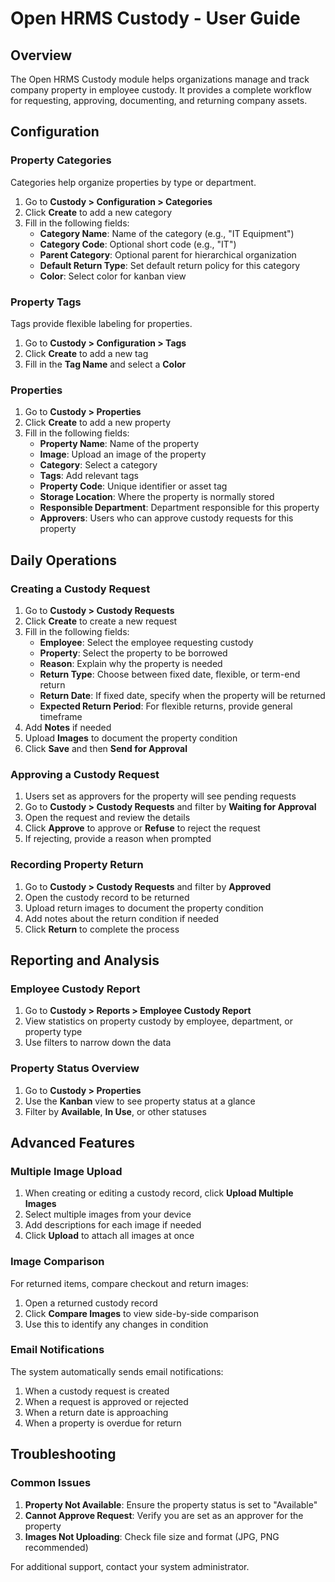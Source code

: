 # Open HRMS Custody - User Guide

## Overview

The Open HRMS Custody module helps organizations manage and track company property in employee custody. It provides a complete workflow for requesting, approving, documenting, and returning company assets.

## Configuration

### Property Categories

Categories help organize properties by type or department.

1. Go to **Custody > Configuration > Categories**
2. Click **Create** to add a new category
3. Fill in the following fields:
   - **Category Name**: Name of the category (e.g., "IT Equipment")
   - **Category Code**: Optional short code (e.g., "IT")
   - **Parent Category**: Optional parent for hierarchical organization
   - **Default Return Type**: Set default return policy for this category
   - **Color**: Select color for kanban view

### Property Tags

Tags provide flexible labeling for properties.

1. Go to **Custody > Configuration > Tags**
2. Click **Create** to add a new tag
3. Fill in the **Tag Name** and select a **Color**

### Properties

1. Go to **Custody > Properties**
2. Click **Create** to add a new property
3. Fill in the following fields:
   - **Property Name**: Name of the property
   - **Image**: Upload an image of the property
   - **Category**: Select a category
   - **Tags**: Add relevant tags
   - **Property Code**: Unique identifier or asset tag
   - **Storage Location**: Where the property is normally stored
   - **Responsible Department**: Department responsible for this property
   - **Approvers**: Users who can approve custody requests for this property

## Daily Operations

### Creating a Custody Request

1. Go to **Custody > Custody Requests**
2. Click **Create** to create a new request
3. Fill in the following fields:
   - **Employee**: Select the employee requesting custody
   - **Property**: Select the property to be borrowed
   - **Reason**: Explain why the property is needed
   - **Return Type**: Choose between fixed date, flexible, or term-end return
   - **Return Date**: If fixed date, specify when the property will be returned
   - **Expected Return Period**: For flexible returns, provide general timeframe
4. Add **Notes** if needed
5. Upload **Images** to document the property condition
6. Click **Save** and then **Send for Approval**

### Approving a Custody Request

1. Users set as approvers for the property will see pending requests
2. Go to **Custody > Custody Requests** and filter by **Waiting for Approval**
3. Open the request and review the details
4. Click **Approve** to approve or **Refuse** to reject the request
5. If rejecting, provide a reason when prompted

### Recording Property Return

1. Go to **Custody > Custody Requests** and filter by **Approved**
2. Open the custody record to be returned
3. Upload return images to document the property condition
4. Add notes about the return condition if needed
5. Click **Return** to complete the process

## Reporting and Analysis

### Employee Custody Report

1. Go to **Custody > Reports > Employee Custody Report**
2. View statistics on property custody by employee, department, or property type
3. Use filters to narrow down the data

### Property Status Overview

1. Go to **Custody > Properties**
2. Use the **Kanban** view to see property status at a glance
3. Filter by **Available**, **In Use**, or other statuses

## Advanced Features

### Multiple Image Upload

1. When creating or editing a custody record, click **Upload Multiple Images**
2. Select multiple images from your device
3. Add descriptions for each image if needed
4. Click **Upload** to attach all images at once

### Image Comparison

For returned items, compare checkout and return images:

1. Open a returned custody record
2. Click **Compare Images** to view side-by-side comparison
3. Use this to identify any changes in condition

### Email Notifications

The system automatically sends email notifications:

1. When a custody request is created
2. When a request is approved or rejected
3. When a return date is approaching
4. When a property is overdue for return

## Troubleshooting

### Common Issues

1. **Property Not Available**: Ensure the property status is set to "Available"
2. **Cannot Approve Request**: Verify you are set as an approver for the property
3. **Images Not Uploading**: Check file size and format (JPG, PNG recommended)

For additional support, contact your system administrator. 